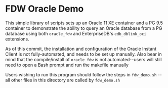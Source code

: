 # FDW Oracle Demo

This simple library of scripts sets up an Oracle 11 XE container and a PG 9.5 container to demonstrate the ability to query an Oracle database from a PG database using both `oracle_fdw` and EnterpriseDB's `edb_dblink_oci` extensions.

As of this commit, the installation and configuration of the Oracle Instant Client is not fully-automated, and needs to be set up manually.  Also bear in mind that the compile/install of `oracle_fdw` is not automated--users will still need to open a Bash prompt and run the makefile manually

Users wishing to run this program should follow the steps in `fdw_demo.sh` -- all other files in this directory are called by `fdw_demo.sh`
